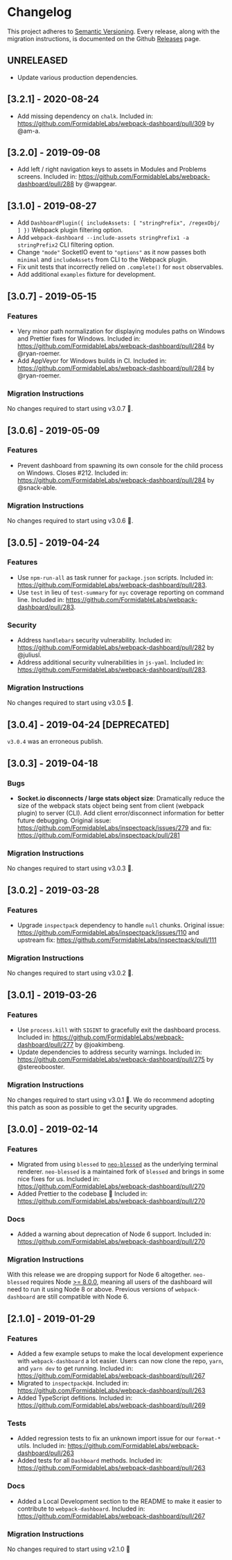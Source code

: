 # Changelog

This project adheres to [Semantic Versioning](http://semver.org/).
Every release, along with the migration instructions, is documented on the Github [Releases](https://github.com/FormidableLabs/webpack-dashboard/releases) page.

## UNRELEASED

- Update various production dependencies.

## [3.2.1] - 2020-08-24

- Add missing dependency on `chalk`. Included in: https://github.com/FormidableLabs/webpack-dashboard/pull/309 by @am-a.

## [3.2.0] - 2019-09-08

- Add left / right navigation keys to assets in Modules and Problems screens. Included in: https://github.com/FormidableLabs/webpack-dashboard/pull/288 by @wapgear.

## [3.1.0] - 2019-08-27

- Add `DashboardPlugin({ includeAssets: [ "stringPrefix", /regexObj/ ] })` Webpack plugin filtering option.
- Add `webpack-dashboard --include-assets stringPrefix1 -a stringPrefix2` CLI filtering option.
- Change `"mode"` SocketIO event to `"options"` as it now passes both `minimal` and `includeAssets` from CLI to the Webpack plugin.
- Fix unit tests that incorrectly relied on `.complete()` for `most` observables.
- Add additional `examples` fixture for development.

## [3.0.7] - 2019-05-15

### Features

- Very minor path normalization for displaying modules paths on Windows and Prettier fixes for Windows. Included in: https://github.com/FormidableLabs/webpack-dashboard/pull/284 by @ryan-roemer.
- Add AppVeyor for Windows builds in CI. Included in: https://github.com/FormidableLabs/webpack-dashboard/pull/284 by @ryan-roemer.

### Migration Instructions

No changes required to start using v3.0.7 🎉.

## [3.0.6] - 2019-05-09

### Features

- Prevent dashboard from spawning its own console for the child process on Windows. Closes #212. Included in: https://github.com/FormidableLabs/webpack-dashboard/pull/284 by @snack-able.

### Migration Instructions

No changes required to start using v3.0.6 🎉.

## [3.0.5] - 2019-04-24

### Features

- Use `npm-run-all` as task runner for `package.json` scripts. Included in: https://github.com/FormidableLabs/webpack-dashboard/pull/283.
- Use `test` in lieu of `test-summary` for `nyc` coverage reporting on command line. Included in: https://github.com/FormidableLabs/webpack-dashboard/pull/283.

### Security

- Address `handlebars` security vulnerability. Included in: https://github.com/FormidableLabs/webpack-dashboard/pull/282 by @juliusl.
- Address additional security vulnerabilities in `js-yaml`. Included in: https://github.com/FormidableLabs/webpack-dashboard/pull/283.

### Migration Instructions

No changes required to start using v3.0.5 🎉.

## [3.0.4] - 2019-04-24 [DEPRECATED]

`v3.0.4` was an erroneous publish.

## [3.0.3] - 2019-04-18

### Bugs

- **Socket.io disconnects / large stats object size**: Dramatically reduce the size of the webpack stats object being sent from client (webpack plugin) to server (CLI). Add client error/disconnect information for better future debugging. Original issue: https://github.com/FormidableLabs/inspectpack/issues/279 and fix: https://github.com/FormidableLabs/inspectpack/pull/281

### Migration Instructions

No changes required to start using v3.0.3 🎉.

## [3.0.2] - 2019-03-28

### Features

- Upgrade `inspectpack` dependency to handle `null` chunks. Original issue: https://github.com/FormidableLabs/inspectpack/issues/110 and upstream fix: https://github.com/FormidableLabs/inspectpack/pull/111

### Migration Instructions

No changes required to start using v3.0.2 🎉.

## [3.0.1] - 2019-03-26

### Features

- Use `process.kill` with `SIGINT` to gracefully exit the dashboard process. Included in: https://github.com/FormidableLabs/webpack-dashboard/pull/277 by @joakimbeng.
- Update dependencies to address security warnings. Included in: https://github.com/FormidableLabs/webpack-dashboard/pull/275 by @stereobooster.

### Migration Instructions

No changes required to start using v3.0.1 🎉. We do recommend adopting this patch as soon as possible to get the security upgrades.

## [3.0.0] - 2019-02-14

### Features

- Migrated from using `blessed` to [`neo-blessed`](https://github.com/embark-framework/neo-blessed) as the underlying terminal renderer. `neo-blessed` is a maintained fork of `blessed` and brings in some nice fixes for us. Included in: https://github.com/FormidableLabs/webpack-dashboard/pull/270
- Added Prettier to the codebase 🎉 Included in: https://github.com/FormidableLabs/webpack-dashboard/pull/270

### Docs

- Added a warning about deprecation of Node 6 support. Included in: https://github.com/FormidableLabs/webpack-dashboard/pull/270

### Migration Instructions

With this release we are dropping support for Node 6 altogether. `neo-blessed` requires Node [>= 8.0.0](https://github.com/embark-framework/neo-blessed/blob/master/package.json#L38), meaning all users of the dashboard will need to run it using Node 8 or above. Previous versions of `webpack-dashboard` are still compatible with Node 6.

## [2.1.0] - 2019-01-29

### Features

- Added a few example setups to make the local development experience with `webpack-dashboard` a lot easier. Users can now clone the repo, `yarn`, and `yarn dev` to get running. Included in: https://github.com/FormidableLabs/webpack-dashboard/pull/267
- Migrated to `inspectpack@4`. Included in: https://github.com/FormidableLabs/webpack-dashboard/pull/263
- Added TypeScript defitions. Included in: https://github.com/FormidableLabs/webpack-dashboard/pull/269

### Tests

- Added regression tests to fix an unknown import issue for our `format-*` utils. Included in: https://github.com/FormidableLabs/webpack-dashboard/pull/263
- Added tests for all `Dashboard` methods. Included in: https://github.com/FormidableLabs/webpack-dashboard/pull/263

### Docs

- Added a Local Development section to the README to make it easier to contribute to `webpack-dashboard`. Included in: https://github.com/FormidableLabs/webpack-dashboard/pull/267

### Migration Instructions

No changes required to start using v2.1.0 🎉
